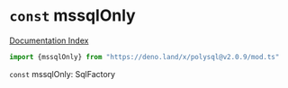 # `const` mssqlOnly

[Documentation Index](../README.md)

```ts
import {mssqlOnly} from "https://deno.land/x/polysql@v2.0.9/mod.ts"
```

`const` mssqlOnly: SqlFactory

